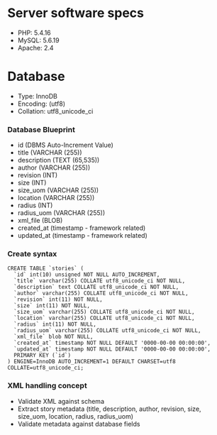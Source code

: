 # Server software specs
 * PHP: 5.4.16
 * MySQL: 5.6.19
 * Apache: 2.4

# Database
 * Type: InnoDB
 * Encoding: (utf8)
 * Collation: utf8_unicode_ci

### Database Blueprint
  - id (DBMS Auto-Increment Value)
  - title (VARCHAR (255))
  - description (TEXT (65,535))
  - author (VARCHAR (255))
  - revision (INT)
  - size (INT)
  - size_uom (VARCHAR (255))
  - location (VARCHAR (255))
  - radius (INT)
  - radius_uom (VARCHAR (255))
  - xml_file (BLOB)
  - created_at (timestamp - framework related)
  - updated_at (timestamp - framework related)

### Create syntax
```
CREATE TABLE `stories` (
  `id` int(10) unsigned NOT NULL AUTO_INCREMENT,
  `title` varchar(255) COLLATE utf8_unicode_ci NOT NULL,
  `description` text COLLATE utf8_unicode_ci NOT NULL,
  `author` varchar(255) COLLATE utf8_unicode_ci NOT NULL,
  `revision` int(11) NOT NULL,
  `size` int(11) NOT NULL,
  `size_uom` varchar(255) COLLATE utf8_unicode_ci NOT NULL,
  `location` varchar(255) COLLATE utf8_unicode_ci NOT NULL,
  `radius` int(11) NOT NULL,
  `radius_uom` varchar(255) COLLATE utf8_unicode_ci NOT NULL,
  `xml_file` blob NOT NULL,
  `created_at` timestamp NOT NULL DEFAULT '0000-00-00 00:00:00',
  `updated_at` timestamp NOT NULL DEFAULT '0000-00-00 00:00:00',
  PRIMARY KEY (`id`)
) ENGINE=InnoDB AUTO_INCREMENT=1 DEFAULT CHARSET=utf8 COLLATE=utf8_unicode_ci;
```

### XML handling concept
  - Validate XML against schema
  - Extract story metadata (title, description, author, revision, size, size_uom, location, radius, radius_uom)
  - Validate metadata against database fields
